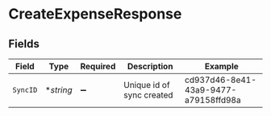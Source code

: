 # CreateExpenseResponse


## Fields

| Field                                | Type                                 | Required                             | Description                          | Example                              |
| ------------------------------------ | ------------------------------------ | ------------------------------------ | ------------------------------------ | ------------------------------------ |
| `SyncID`                             | **string*                            | :heavy_minus_sign:                   | Unique id of sync created            | cd937d46-8e41-43a9-9477-a79158ffd98a |